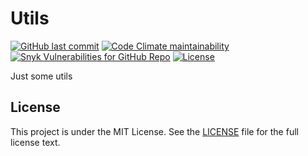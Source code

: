 # Utils

<!--
[![Jenkins](https://img.shields.io/jenkins/build?jobUrl=https%3A%2F%2Fci.ursinn.dev%2Fjob%2Fursinn%2Fjob%2Futils&logo=jenkins&style=for-the-badge)](https://ci.ursinn.dev/job/ursinn/job/utils)
-->
[![GitHub last commit](https://img.shields.io/github/last-commit/ursinn/utils?logo=github&style=for-the-badge)](https://github.com/ursinn/utils/commits)
[![Code Climate maintainability](https://img.shields.io/codeclimate/maintainability/ursinn/utils?logo=codeclimate&style=for-the-badge)](https://codeclimate.com/github/ursinn/utils)
[![Snyk Vulnerabilities for GitHub Repo](https://img.shields.io/snyk/vulnerabilities/github/ursinn/utils?logo=snyk&style=for-the-badge)](https://snyk.io/test/github/ursinn/utils)
[![License](https://img.shields.io/github/license/ursinn/utils?style=for-the-badge)](https://github.com/ursinn/utils/blob/main/LICENSE)

Just some utils

## License

This project is under the MIT License. See the [LICENSE](https://github.com/ursinn/utils/blob/main/LICENSE) file for the
full license text.
